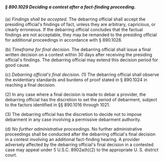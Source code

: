 ##### § 890.1029 Deciding a contest after a fact-finding proceeding. #####

(a) *Findings shall be accepted.* The debarring official shall accept the presiding official's findings of fact, unless they are arbitrary, capricious, or clearly erroneous. If the debarring official concludes that the factual findings are not acceptable, they may be remanded to the presiding official for additional proceedings in accordance with § 890.1028.

(b) *Timeframe for final decision.* The debarring official shall issue a final written decision on a contest within 30 days after receiving the presiding official's findings. The debarring official may extend this decision period for good cause.

(c) *Debarring official's final decision.* (1) The debarring official shall observe the evidentiary standards and burdens of proof stated in § 890.1024 in reaching a final decision.

(2) In any case where a final decision is made to debar a provider, the debarring official has the discretion to set the period of debarment, subject to the factors identified in §§ 890.1016 through 1021.

(3) The debarring official has the discretion to decide not to impose debarment in any case involving a permissive debarment authority.

(d) *No further administrative proceedings.* No further administrative proceedings shall be conducted after the debarring official's final decision in a contest involving an additional fact-finding hearing. A provider adversely affected by the debarring official's final decision in a contested case may appeal under 5 U.S.C. 8902a(h)(2) to the appropriate U. S. district court.
